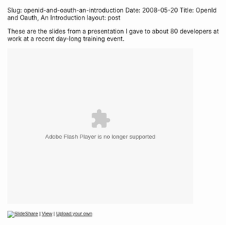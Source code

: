 Slug: openid-and-oauth-an-introduction
Date: 2008-05-20
Title: OpenId and Oauth, An Introduction
layout: post

These are the slides from a presentation I gave to about 80 developers at work at a recent day-long training event.

<p id="__ss_416673" style="width:425px;text-align:left"><object height="355" style="margin:0px" width="425" type="application/futuresplash"><param name="movie" value="http://static.slideshare.net/swf/ssplayer2.swf?doc=openidoauth2-1211249318193808-9"><param name="allowFullScreen" value="true"><param name="allowScriptAccess" value="always"><embed allowfullscreen="true" allowscriptaccess="always" height="355" src="https://static.slideshare.net/swf/ssplayer2.swf?doc=openidoauth2-1211249318193808-9" type="application/futuresplash" width="425"></object><p style="font-size:11px;font-family:tahoma,arial;height:26px;padding-top:2px;"><a href="http://www.slideshare.net/?src=embed"><img  alt="SlideShare" class="at-xid-6a010534988cd3970b0120a5b36962970c " src="https://steveivy.typepad.com/.a/6a010534988cd3970b0120a5b36962970c-pi" style="border:0px none;margin-bottom:-5px" /></a> | <a href="http://www.slideshare.net/steveivy/openid-oauth-an-introduction?src=embed" title="View 'Openid &amp; Oauth: An Introduction' on SlideShare">View</a> | <a href="http://www.slideshare.net/upload?src=embed">Upload your own</a></p></p>
